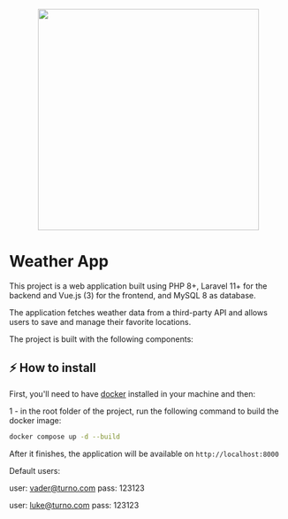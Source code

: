 <p align="center">
<a href="https://laravel.com" target="_blank"><img src="https://user-images.githubusercontent.com/5760249/132945127-a7d3a4bb-1ffc-4658-8096-c9cfc2f5c3dd.png" width="400"></a>
</p>

# Weather App
This project is a web application built using PHP 8+, Laravel 11+ for the backend and Vue.js (3) for the frontend, and MySQL 8 as database.

The application fetches weather data from a third-party API and allows users to save and manage their favorite locations.

The project is built with the following components:

## ⚡️ How to install

First, you'll need to have [docker](https://www.docker.com/) installed in your machine and then:

1 - in the root folder of the project, run the following command to build the docker image:
```bash
docker compose up -d --build
```

After it finishes, the application will be available on `http://localhost:8000`

Default users:

user: vader@turno.com
pass: 123123

user: luke@turno.com
pass: 123123


